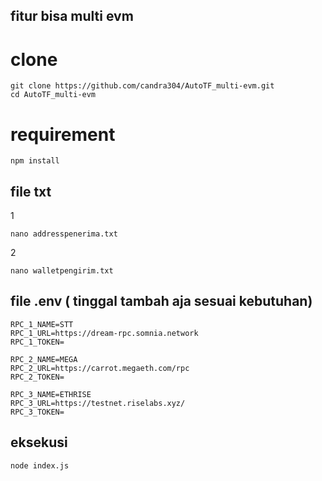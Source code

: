 ## fitur bisa multi evm 
# clone
```
git clone https://github.com/candra304/AutoTF_multi-evm.git
cd AutoTF_multi-evm

```
# requirement 
```
npm install
```

## file txt
1
```
nano addresspenerima.txt
```
2
```
nano walletpengirim.txt

```
## file .env ( tinggal tambah aja sesuai kebutuhan)
```
RPC_1_NAME=STT
RPC_1_URL=https://dream-rpc.somnia.network
RPC_1_TOKEN=

RPC_2_NAME=MEGA
RPC_2_URL=https://carrot.megaeth.com/rpc
RPC_2_TOKEN=

RPC_3_NAME=ETHRISE
RPC_3_URL=https://testnet.riselabs.xyz/
RPC_3_TOKEN=

```
## eksekusi 
```
node index.js
